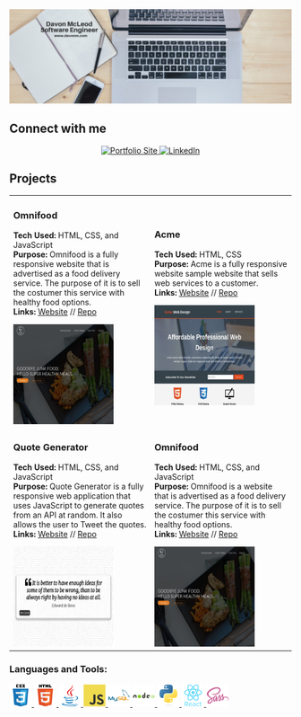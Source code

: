 <a target="_blank" href ="http://www.davonm.com/">
    <img src="images/banner.png">
</a>

## Connect with me

<p align="center">
    <a target="_blank" href="http://www.davon.com/">
        <img src="https://img.shields.io/badge/portfolio-view-90ee90?style=for-the-badge" alt="Portfolio Site" />
    </a>
    <a target="_blank" href="https://www.linkedin.com/in/davon-mcleod-693252131/">
        <img src="https://img.shields.io/badge/linkedin-connect-0A66C2?style=for-the-badge&logo=linkedin" alt="LinkedIn"/>
    </a>
<p>

## Projects

<table>
    <tr>
        <td width="50%">
            <h3>Omnifood</h3>
            <p> 
                <strong> Tech Used: </strong> HTML, CSS, and JavaScript <br />
                <strong> Purpose: </strong> Omnifood is a fully responsive website that is advertised as a food delivery service. The purpose of it is to sell the costumer this service with healthy food options. <br />
                 <strong> Links: </strong> <a target="_blank" href="https://davon286.github.io/Omnifood/">Website</a> // <a target="_blank" href="https://github.com/davon286/Omnifood">Repo</a><br />
            </p>
            <a target="_blank" href="https://davon286.github.io/Omnifood/">
                <img src="images/omnifood.jpg" width="75%" alt="screenshot of omnifood homepage"/>
            </a>
        </td>
        <td width="50%">
            <h3>Acme</h3>
            <p> 
                <strong> Tech Used: </strong> HTML, CSS <br />
                <strong> Purpose: </strong>Acme is a fully responsive website sample website that sells web services to a customer. <br />
                 <strong> Links: </strong> <a target="_blank" href="https://davon286.github.io/amce-web-design/index.html">Website</a> // <a target="_blank" href="https://github.com/davon286/Omnifood">Repo</a><br />
            </p>
            <a target="_blank" href="https://davon286.github.io/amce-web-design/index.html">
                <img src="images/acme.jpeg" width="75%" alt="screenshot of omnifood homepage"/>
            </a>
        </td>
    </tr>
    <tr>
         <td width="50%">
            <h3>Quote Generator</h3>
            <p> 
                <strong> Tech Used: </strong> HTML, CSS, and JavaScript <br />
                <strong> Purpose: </strong> Quote Generator is a fully responsive web application that uses JavaScript to generate quotes from an API at random. It also allows the user to Tweet the quotes. <br />
                 <strong> Links: </strong> <a target="_blank" href="https://davon286.github.io/JavaScript-Quote-Generator/">Website</a> // <a target="_blank" href="https://github.com/davon286/JavaScript-Quote-Generator">Repo</a><br />
            </p>
            <a target="_blank" href="https://davon286.github.io/JavaScript-Quote-Generator/">
                <img src="images/quotegen.jpeg" width="75%" alt="screenshot of omnifood homepage"/>
            </a>
        </td>
     <td width="50%">
            <h3>Omnifood</h3>
            <p> 
                <strong> Tech Used: </strong> HTML, CSS, and JavaScript <br />
                <strong> Purpose: </strong> Omnifood is a website that is advertised as a food delivery service. The purpose of it is to sell the costumer this service with healthy food options. <br />
                 <strong> Links: </strong> <a target="_blank" href="https://davon286.github.io/Omnifood/">Website</a> // <a target="_blank" href="https://github.com/davon286/Omnifood">Repo</a><br />
            </p>
            <a target="_blank" href="https://davon286.github.io/Omnifood/">
                <img src="images/omnifood.jpg" width="75%" alt="screenshot of omnifood homepage"/>
            </a>
        </td>
    </tr>
</table>

<h3 align="left">Languages and Tools:</h3>
<p align="left"> <a href="https://www.w3schools.com/css/" target="_blank"> <img src="https://raw.githubusercontent.com/devicons/devicon/master/icons/css3/css3-original-wordmark.svg" alt="css3" width="40" height="40"/> </a> <a href="https://www.w3.org/html/" target="_blank"> <img src="https://raw.githubusercontent.com/devicons/devicon/master/icons/html5/html5-original-wordmark.svg" alt="html5" width="40" height="40"/> </a> <a href="https://www.java.com" target="_blank"> <img src="https://raw.githubusercontent.com/devicons/devicon/master/icons/java/java-original.svg" alt="java" width="40" height="40"/> </a> <a href="https://developer.mozilla.org/en-US/docs/Web/JavaScript" target="_blank"> <img src="https://raw.githubusercontent.com/devicons/devicon/master/icons/javascript/javascript-original.svg" alt="javascript" width="40" height="40"/> </a> <a href="https://www.mysql.com/" target="_blank"> <img src="https://raw.githubusercontent.com/devicons/devicon/master/icons/mysql/mysql-original-wordmark.svg" alt="mysql" width="40" height="40"/> </a> <a href="https://nodejs.org" target="_blank"> <img src="https://raw.githubusercontent.com/devicons/devicon/master/icons/nodejs/nodejs-original-wordmark.svg" alt="nodejs" width="40" height="40"/> </a> <a href="https://www.python.org" target="_blank"> <img src="https://raw.githubusercontent.com/devicons/devicon/master/icons/python/python-original.svg" alt="python" width="40" height="40"/> </a> <a href="https://reactjs.org/" target="_blank"> <img src="https://raw.githubusercontent.com/devicons/devicon/master/icons/react/react-original-wordmark.svg" alt="react" width="40" height="40"/> </a> <a href="https://sass-lang.com" target="_blank"> <img src="https://raw.githubusercontent.com/devicons/devicon/master/icons/sass/sass-original.svg" alt="sass" width="40" height="40"/> </a> </p>
